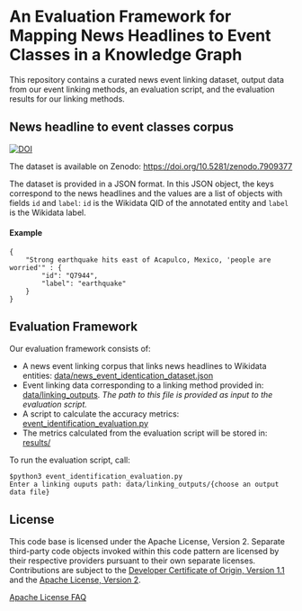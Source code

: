 # An Evaluation Framework for Mapping News Headlines to Event Classes in a Knowledge Graph

This repository contains a curated news event linking dataset, output data from our event linking methods, an evaluation script, and the evaluation results for our linking methods.

## News headline to event classes corpus

[![DOI](https://zenodo.org/badge/DOI/10.5281/zenodo.7909377.svg)](https://doi.org/10.5281/zenodo.7909377)

The dataset is available on Zenodo: https://doi.org/10.5281/zenodo.7909377

The dataset is provided in a JSON format. In this JSON object, the keys correspond to the news headlines and the values are a list of objects with fields `id` and `label`: `id` is the Wikidata QID of the annotated entity and `label` is the Wikidata label.

#### Example
```
{
    "Strong earthquake hits east of Acapulco, Mexico, 'people are worried'" : {
        "id": "Q7944",
        "label": "earthquake"
    }
}
```

## Evaluation Framework

Our evaluation framework consists of:
- A news event linking corpus that links news headlines to Wikidata entities: [data/news_event_identication_dataset.json](data/news_event_identication_dataset.json)
- Event linking data corresponding to a linking method provided in: [data/linking_outputs](data/linking_outputs). *The path to this file is provided as input to the evaluation script.*
- A script to calculate the accuracy metrics: [event_identification_evaluation.py](event_identification_evaluation.py)
- The metrics calculated from the evaluation script will be stored in: [results/](results/)

To run the evaluation script, call:
```
$python3 event_identification_evaluation.py
Enter a linking ouputs path: data/linking_outputs/{choose an output data file}
```

## License

This code base is licensed under the Apache License, Version 2. Separate third-party code objects invoked within this code pattern are licensed by their respective providers pursuant to their own separate licenses. Contributions are subject to the [Developer Certificate of Origin, Version 1.1](https://developercertificate.org/) and the [Apache License, Version 2](https://www.apache.org/licenses/LICENSE-2.0.txt).

[Apache License FAQ](https://www.apache.org/foundation/license-faq.html#WhatDoesItMEAN)
